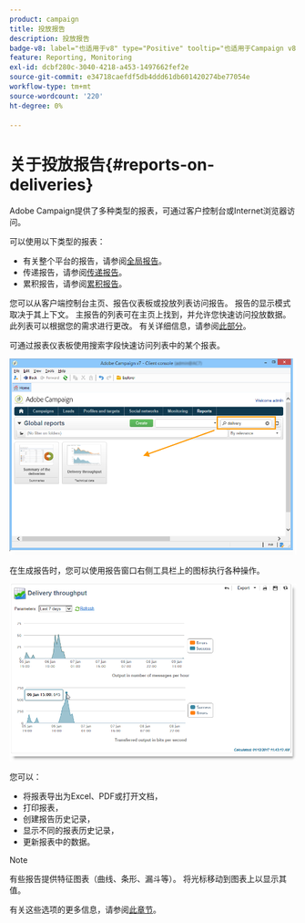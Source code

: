 ```yaml
---
product: campaign
title: 投放报告
description: 投放报告
badge-v8: label="也适用于v8" type="Positive" tooltip="也适用于Campaign v8"
feature: Reporting, Monitoring
exl-id: dcbf280c-3040-4218-a453-1497662fef2e
source-git-commit: e34718caefdf5db4ddd61db601420274be77054e
workflow-type: tm+mt
source-wordcount: '220'
ht-degree: 0%

---
```


# 关于投放报告{#reports-on-deliveries}



Adobe Campaign提供了多种类型的报表，可通过客户控制台或Internet浏览器访问。

可以使用以下类型的报表：

* 有关整个平台的报告，请参阅[全局报告](../../reporting/using/global-reports.md)。
* 传递报告，请参阅[传递报告](../../reporting/using/delivery-reports.md)。
* 累积报告，请参阅[累积报告](../../reporting/using/cumulative-reports.md)。

您可以从客户端控制台主页、报告仪表板或投放列表访问报告。 报告的显示模式取决于其上下文。 主报告的列表可在主页上找到，并允许您快速访问投放数据。 此列表可以根据您的需求进行更改。 有关详细信息，请参阅[此部分](../../reporting/using/about-reports-creation-in-campaign.md)。


可通过报表仪表板使用搜索字段快速访问列表中的某个报表。

![](assets/s_ncs_user_report_searchfield.png)

在生成报告时，您可以使用报告窗口右侧工具栏上的图标执行各种操作。

![](assets/s_ncs_user_report_toolbar.png)

您可以：

* 将报表导出为Excel、PDF或打开文档，
* 打印报表，
* 创建报告历史记录，
* 显示不同的报表历史记录，
* 更新报表中的数据。

>[!NOTE]
>
>有些报告提供特征图表（曲线、条形、漏斗等）。 将光标移动到图表上以显示其值。

有关这些选项的更多信息，请参阅[此章节](../../reporting/using/about-adobe-campaign-reporting-tools.md)。
